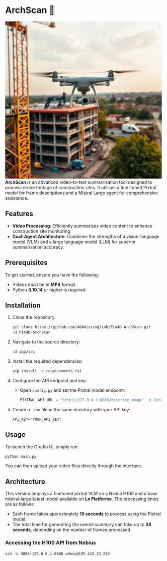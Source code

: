 # ArchScan 🚁
![ARCHSCAN Logo](https://github.com/404missinglink/Pix4D-ArchScan/raw/UI_Finetune/media/images/image-16.jpeg)
**ArchScan** is an advanced video-to-text summarisation tool designed to process drone footage of construction sites. It utilises a fine-tuned Pixtral model for frame descriptions and a Mistral Large agent for comprehensive assistance.

## Features

- **Video Processing**: Efficiently summarises video content to enhance construction site monitoring.
- **Dual-Agent Architecture**: Combines the strengths of a vision-language model (VLM) and a large language model (LLM) for superior summarisation accuracy.

## Prerequisites

To get started, ensure you have the following:

- Videos must be in **MP4** format.
- Python **3.10.14** or higher is required.

## Installation

1. Clone the repository:

   ```bash
   git clone https://github.com/404missinglink/Pix4D-ArchScan.git
   cd PIX4D-ArchScan
   ```

2. Navigate to the source directory:

   ```bash
   cd app/src
   ```

3. Install the required dependencies:

   ```bash
   pip install -r requirements.txt
   ```

4. Configure the API endpoint and key:

   - Open `config.py` and set the Pixtral model endpoint:
     ```python
     PIXTRAL_API_URL = "http://127.0.0.1:8888/describe_image"  # Update if different
     ```

5. Create a `.env` file in the same directory with your API key:
   ```
   API_KEY="YOUR_API_KEY"
   ```

## Usage

To launch the Gradio UI, simply run:

```bash
python main.py
```

You can then upload your video files directly through the interface.

## Architecture

This version employs a finetuned pixtral VLM on a Nvidia H100 and a base mistral-large-latest model available on **Le Platforme**. The processing times are as follows:

- Each frame takes approximately **10 seconds** to process using the Pixtral model.
- The total time for generating the overall summary can take up to **34 seconds**, depending on the number of frames processed.

### Accessing the H100 API from Nebius

```
ssh -L 8888:127.0.0.1:8888 admin@195.242.23.219
```
